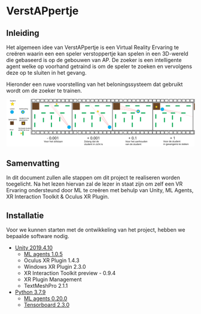 # VerstAPpertje

## Inleiding

Het algemeen idee van VerstAPpertje is een Virtual Reality Ervaring te creëren waarin een een speler verstoppertje kan spelen in een 3D-wereld die gebaseerd is op de gebouwen van AP.
De zoeker is een intelligente agent welke op voorhand getraind is om de speler te zoeken en vervolgens deze op te sluiten in het gevang.

Hieronder een ruwe voorstelling van het beloningssysteem dat gebruikt wordt om de zoeker te trainen.

![Spelverloop](DocAssets/spelverloop.svg)

## Samenvatting

In dit document zullen alle stappen om dit project te realiseren worden toegelicht. Na het lezen hiervan zal de lezer in staat zijn om zelf een VR Ervaring ondersteund door ML te creëren met behulp van Unity, ML Agents, XR Interaction Toolkit & Oculus XR Plugin.

## Installatie

Voor we kunnen starten met de ontwikkeling van het project, hebben we bepaalde software nodig.

- [Unity 2019.4.10](https://unity3d.com/unity/whats-new/2019.4.10)
  - [ML agents 1.0.5](https://docs.unity3d.com/Packages/com.unity.ml-agents@1.0/manual/index.html)
  - Oculus XR Plugin 1.4.3
  - Windows XR Plugin 2.3.0
  - XR Interaction Toolkit preview - 0.9.4
  - XR Plugin Management
  - TextMeshPro 2.1.1
- [Python 3.7.9](https://chocolatey.org/packages/python/3.7.9)
  - [ML agents 0.20.0](https://pypi.org/project/mlagents/0.20.0/)
  - [Tensorboard 2.3.0](https://pypi.org/project/tensorboard/2.3.0/)

